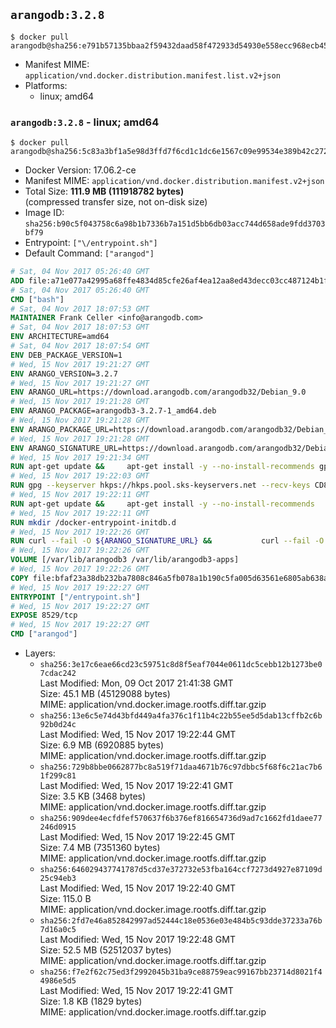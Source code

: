 ## `arangodb:3.2.8`

```console
$ docker pull arangodb@sha256:e791b57135bbaa2f59432daad58f472933d54930e558ecc968ecb4570a5110d1
```

-	Manifest MIME: `application/vnd.docker.distribution.manifest.list.v2+json`
-	Platforms:
	-	linux; amd64

### `arangodb:3.2.8` - linux; amd64

```console
$ docker pull arangodb@sha256:5c83a3bf1a5e98d3ffd7f6cd1c1dc6e1567c09e99534e389b42c272f14be2c88
```

-	Docker Version: 17.06.2-ce
-	Manifest MIME: `application/vnd.docker.distribution.manifest.v2+json`
-	Total Size: **111.9 MB (111918782 bytes)**  
	(compressed transfer size, not on-disk size)
-	Image ID: `sha256:b90c5f043758c6a98b1b7336b7a151d5bb6db03acc744d658ade9fdd3703bf79`
-	Entrypoint: `["\/entrypoint.sh"]`
-	Default Command: `["arangod"]`

```dockerfile
# Sat, 04 Nov 2017 05:26:40 GMT
ADD file:a71e077a42995a68ffe4834d85cfe26af4ea12aa8ed43decc03cc487124b1f70 in / 
# Sat, 04 Nov 2017 05:26:40 GMT
CMD ["bash"]
# Sat, 04 Nov 2017 18:07:53 GMT
MAINTAINER Frank Celler <info@arangodb.com>
# Sat, 04 Nov 2017 18:07:53 GMT
ENV ARCHITECTURE=amd64
# Sat, 04 Nov 2017 18:07:54 GMT
ENV DEB_PACKAGE_VERSION=1
# Wed, 15 Nov 2017 19:21:27 GMT
ENV ARANGO_VERSION=3.2.7
# Wed, 15 Nov 2017 19:21:27 GMT
ENV ARANGO_URL=https://download.arangodb.com/arangodb32/Debian_9.0
# Wed, 15 Nov 2017 19:21:28 GMT
ENV ARANGO_PACKAGE=arangodb3-3.2.7-1_amd64.deb
# Wed, 15 Nov 2017 19:21:28 GMT
ENV ARANGO_PACKAGE_URL=https://download.arangodb.com/arangodb32/Debian_9.0/amd64/arangodb3-3.2.7-1_amd64.deb
# Wed, 15 Nov 2017 19:21:28 GMT
ENV ARANGO_SIGNATURE_URL=https://download.arangodb.com/arangodb32/Debian_9.0/amd64/arangodb3-3.2.7-1_amd64.deb.asc
# Wed, 15 Nov 2017 19:21:34 GMT
RUN apt-get update &&     apt-get install -y --no-install-recommends gpg dirmngr     &&     rm -rf /var/lib/apt/lists/*
# Wed, 15 Nov 2017 19:22:03 GMT
RUN gpg --keyserver hkps://hkps.pool.sks-keyservers.net --recv-keys CD8CB0F1E0AD5B52E93F41E7EA93F5E56E751E9B
# Wed, 15 Nov 2017 19:22:11 GMT
RUN apt-get update &&     apt-get install -y --no-install-recommends         libjemalloc1         ca-certificates         pwgen         curl     &&     rm -rf /var/lib/apt/lists/*
# Wed, 15 Nov 2017 19:22:11 GMT
RUN mkdir /docker-entrypoint-initdb.d
# Wed, 15 Nov 2017 19:22:26 GMT
RUN curl --fail -O ${ARANGO_SIGNATURE_URL} &&           curl --fail -O ${ARANGO_PACKAGE_URL} &&             gpg --verify ${ARANGO_PACKAGE}.asc &&     (echo arangodb3 arangodb3/password password test | debconf-set-selections) &&     (echo arangodb3 arangodb3/password_again password test | debconf-set-selections) &&     DEBIAN_FRONTEND="noninteractive" dpkg -i ${ARANGO_PACKAGE} &&     rm -rf /var/lib/arangodb3/* &&     sed -ri         -e 's!127\.0\.0\.1!0.0.0.0!g'         -e 's!^(file\s*=).*!\1 -!'         -e 's!^#\s*uid\s*=.*!uid = arangodb!'         -e 's!^#\s*gid\s*=.*!gid = arangodb!'         /etc/arangodb3/arangod.conf     &&     rm -f ${ARANGO_PACKAGE}*
# Wed, 15 Nov 2017 19:22:26 GMT
VOLUME [/var/lib/arangodb3 /var/lib/arangodb3-apps]
# Wed, 15 Nov 2017 19:22:26 GMT
COPY file:bfaf23a38db232ba7808c846a5fb078a1b190c5fa005d63561e6805ab638afeb in /entrypoint.sh 
# Wed, 15 Nov 2017 19:22:27 GMT
ENTRYPOINT ["/entrypoint.sh"]
# Wed, 15 Nov 2017 19:22:27 GMT
EXPOSE 8529/tcp
# Wed, 15 Nov 2017 19:22:27 GMT
CMD ["arangod"]
```

-	Layers:
	-	`sha256:3e17c6eae66cd23c59751c8d8f5eaf7044e0611dc5cebb12b1273be07cdac242`  
		Last Modified: Mon, 09 Oct 2017 21:41:38 GMT  
		Size: 45.1 MB (45129088 bytes)  
		MIME: application/vnd.docker.image.rootfs.diff.tar.gzip
	-	`sha256:13e6c5e74d43bfd449a4fa376c1f11b4c22b55ee5d5dab13cffb2c6b92b0d24c`  
		Last Modified: Wed, 15 Nov 2017 19:22:44 GMT  
		Size: 6.9 MB (6920885 bytes)  
		MIME: application/vnd.docker.image.rootfs.diff.tar.gzip
	-	`sha256:729b8bbe0662877bc8a519f71daa4671b76c97dbbc5f68f6c21ac7b61f299c81`  
		Last Modified: Wed, 15 Nov 2017 19:22:41 GMT  
		Size: 3.5 KB (3468 bytes)  
		MIME: application/vnd.docker.image.rootfs.diff.tar.gzip
	-	`sha256:909dee4ecfdfef570637f6b376ef816654736d9ad7c1662fd1daee77246d0915`  
		Last Modified: Wed, 15 Nov 2017 19:22:45 GMT  
		Size: 7.4 MB (7351360 bytes)  
		MIME: application/vnd.docker.image.rootfs.diff.tar.gzip
	-	`sha256:646029437741787d5cd37e372732e53fba164ccf7273d4927e87109d25c94eb3`  
		Last Modified: Wed, 15 Nov 2017 19:22:40 GMT  
		Size: 115.0 B  
		MIME: application/vnd.docker.image.rootfs.diff.tar.gzip
	-	`sha256:2fd7e46a852842997ad52444c18e0536e03e484b5c93dde37233a76b7d16a0c5`  
		Last Modified: Wed, 15 Nov 2017 19:22:48 GMT  
		Size: 52.5 MB (52512037 bytes)  
		MIME: application/vnd.docker.image.rootfs.diff.tar.gzip
	-	`sha256:f7e2f62c75ed3f2992045b31ba9ce88759eac99167bb23714d8021f44986e5d5`  
		Last Modified: Wed, 15 Nov 2017 19:22:41 GMT  
		Size: 1.8 KB (1829 bytes)  
		MIME: application/vnd.docker.image.rootfs.diff.tar.gzip
